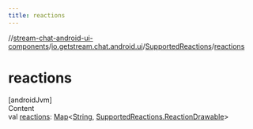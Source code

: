 ```yaml
---
title: reactions
---
```

//[stream-chat-android-ui-components](../../../index.md)/[io.getstream.chat.android.ui](../index.md)/[SupportedReactions](index.md)/[reactions](reactions.md)



# reactions  
[androidJvm]  
Content  
val [reactions](reactions.md): [Map](https://kotlinlang.org/api/latest/jvm/stdlib/kotlin.collections/-map/index.html)&lt;[String](https://kotlinlang.org/api/latest/jvm/stdlib/kotlin/-string/index.html), [SupportedReactions.ReactionDrawable](ReactionDrawable/index.md)&gt;  



